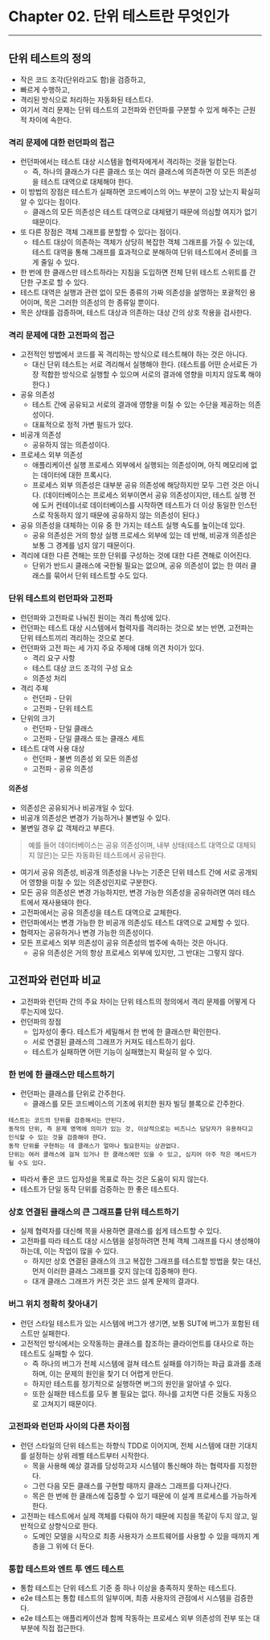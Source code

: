 # Chapter 02. 단위 테스트란 무엇인가
- - -

## 단위 테스트의 정의
* 작은 코드 조각(단위라고도 함)을 검증하고,
* 빠르게 수행하고,
* 격리된 방식으로 처리하는 자동화된 테스트다.
* 여기서 격리 문제는 단위 테스트의 고전파와 런던파를 구분할 수 있게 해주는 근원적 차이에 속한다.

### 격리 문제에 대한 런던파의 접근
* 런던파에서는 테스트 대상 시스템을 협력자에게서 격리하는 것을 일컫는다.
  * 즉, 하나의 클래스가 다른 클래스 또는 여러 클래스에 의존하면 이 모든 의존성을 테스트 대역으로 대체해야 한다.
* 이 방법의 장점은 테스트가 실패하면 코드베이스의 어느 부분이 고장 났는지 확실히 알 수 있다는 점이다.
  * 클래스의 모든 의존성은 테스트 대역으로 대체됐기 때문에 의심할 여지가 없기 때문이다.
* 또 다른 장점은 객체 그래프를 분할할 수 있다는 점이다.
  * 테스트 대상이 의존하는 객체가 상당히 복잡한 객체 그래프를 가질 수 있는데, 테스트 대역을 통해 그래프를 효과적으로 분해하여 단위 테스트에서 준비를 크게 줄일 수 있다.
* 한 번에 한 클래스만 테스트하라는 지침을 도입하면 전체 단위 테스트 스위트를 간단한 구조로 할 수 있다.
* 테스트 대역은 실행과 관련 없이 모든 종류의 가짜 의존성을 설명하는 포괄적인 용어이며, 목은 그러한 의존성의 한 종류일 뿐이다.
* 목은 상태를 검증하며, 테스트 대상과 의존하는 대상 간의 상호 작용을 검사한다.

### 격리 문제에 대한 고전파의 접근
* 고전적인 방법에서 코드를 꼭 격리하는 방식으로 테스트해야 하는 것은 아니다.
  * 대신 단위 테스트는 서로 격리해서 실행해야 한다. (테스트를 어떤 순서로든 가장 적합한 방식으로 실행할 수 있으며 서로의 결과에 영향을 미치지 않도록 해야한다.)
* 공유 의존성
  * 테스트 간에 공유되고 서로의 결과에 영향을 미칠 수 있는 수단을 제공하는 의존성이다.
  * 대표적으로 정적 가변 필드가 있다.
* 비공개 의존성
  * 공유하지 않는 의존성이다.
* 프로세스 외부 의존성
  * 애플리케이션 실행 프로세스 외부에서 실행되는 의존성이며, 아직 메모리에 없는 데이터에 대한 프록시다.
  * 프로세스 외부 의존성은 대부분 공유 의존성에 해당하지만 모두 그런 것은 아니다. (데이터베이스는 프로세스 외부이면서 공유 의존성이지만, 테스트 실행 전에 도커 컨테이너로 데이터베이스를 시작하면 테스트가 더 이상 동일한 인스턴스로 작동하지 않기 때문에 공유하지 않는 의존성이 된다.)
* 공유 의존성을 대체하는 이유 중 한 가지는 테스트 실행 속도를 높이는데 있다.
  * 공유 의존성은 거의 항상 실행 프로세스 외부에 있는 데 반해, 비공개 의존성은 보통 그 경계를 넘지 않기 때문이다.
* 격리에 대한 다른 견해는 또한 단위를 구성하는 것에 대한 다른 견해로 이어진다.
  * 단위가 반드시 클래스에 국한될 필요는 없으며, 공유 의존성이 없는 한 여러 클래스를 묶어서 단위 테스트할 수도 있다.

### 단위 테스트의 런던파와 고전파
* 런던파와 고전파로 나눠진 원이는 격리 특성에 있다.
* 런던파는 테스트 대상 시스템에서 협력자를 격리하는 것으로 보는 반면, 고전파는 단위 테스트끼리 격리하는 것으로 본다.
* 런던파와 고전 파는 세 가지 주요 주제에 대해 의견 차이가 있다.
  * 격리 요구 사항
  * 테스트 대상 코드 조각의 구성 요소
  * 의존성 처리
* 격리 주체
  * 런던파 - 단위
  * 고전파 - 단위 테스트
* 단위의 크기
  * 런던파 - 단일 클래스
  * 고전파 - 단일 클래스 또는 클래스 세트
* 테스트 대역 사용 대상
  * 런던파 - 불변 의존성 외 모든 의존성
  * 고전파 - 공유 의존성

#### 의존성
* 의존성은 공유되거나 비공개일 수 있다.
* 비공개 의존성은 변경가 가능하거나 불변일 수 있다.
* 불변일 경우 값 객체라고 부른다.
> 예를 들어 데이터베이스는 공유 의존성이며, 내부 상태(테스트 대역으로 대체되지 않은)는 모든 자동화된 테스트에서 공유한다.
* 여기서 공유 의존성, 비공개 의존성을 나누는 기준은 단위 테스트 간에 서로 공개되어 영향을 미칠 수 있는 의존성인지로 구분한다.
* 모든 공유 의존성은 변경 가능하지만, 변경 가능한 의존성을 공유하려면 여러 테스트에서 재사용돼야 한다.
* 고전파에서는 공유 의존성을 테스트 대역으로 교체한다.
* 런던파에서는 변경 가능한 한 비공개 의존성도 테스트 대역으로 교체할 수 있다.
* 협력자는 공유하거나 변경 가능한 의존성이다.
* 모든 프로세스 외부 의존성이 공유 의존성의 범주에 속하는 것은 아니다.
  * 공유 의존성은 거의 항상 프로세스 외부에 있지만, 그 반대는 그렇지 않다.

## 고전파와 런던파 비교
* 고전파와 런던파 간의 주요 차이는 단위 테스트의 정의에서 격리 문제를 어떻게 다루는지에 있다.
* 런던파의 장점
  * 입자성이 좋다. 테스트가 세밀해서 한 번에 한 클래스만 확인한다.
  * 서로 연결된 클래스의 그래프가 커져도 테스트하기 쉽다.
  * 테스트가 실패하면 어떤 기능이 실패했는지 확실히 알 수 있다.

### 한 번에 한 클래스만 테스트하기
* 런던파는 클래스를 단위로 간주한다.
  * 클래스를 모든 코드베이스의 기초에 위치한 원자 빌딩 블록으로 간주한다.
```text
테스트는 코드의 단위를 검증해서는 안된다. 
동작의 단위, 즉 문제 영역에 의미가 있는 것, 이상적으로는 비즈니스 담당자가 유용하다고 인식할 수 있는 것을 검증해야 한다.
동작 단위를 구현하는 데 클래스가 얼마나 필요한지는 상관없다.
단위는 여러 클래스에 걸쳐 있거나 한 클래스에만 있을 수 있고, 심지어 아주 작은 메서드가 될 수도 있다.
```
* 따라서 좋은 코드 입자성을 목표로 하는 것은 도움이 되지 않는다.
* 테스트가 단일 동작 단위를 검증하는 한 좋은 테스트다.

### 상호 연결된 클래스의 큰 그래프를 단위 테스트하기
* 실제 협력자를 대신해 목을 사용하면 클래스를 쉽게 테스트할 수 있다.
* 고전파를 따라 테스트 대상 시스템을 설정하려면 전체 객체 그래프를 다시 생성해야 하는데, 이는 작업이 많을 수 있다.
  * 하지만 상호 연결된 클래스의 크고 복잡한 그래프를 테스트할 방법을 찾는 대신, 먼저 이러한 클래스 그래프를 갖지 않는데 집중해야 한다.
  * 대개 클래스 그래프가 커진 것은 코드 설계 문제의 결과다.

### 버그 위치 정확히 찾아내기
* 런던 스타일 테스트가 있는 시스템에 버그가 생기면, 보통 SUT에 버그가 포함된 테스트만 실패한다.
* 고전적인 방식에서는 오작동하는 클래스를 참조하는 클라이언트를 대사으로 하는 테스트도 실패할 수 있다.
  * 즉 하나의 버그가 전체 시스템에 걸쳐 테스트 실패를 야기하는 파급 효과를 초래하며, 이는 문제의 원인을 찾기 더 어렵게 만든다.
  * 하지만 테스트를 정기적으로 실행하면 버그의 원인을 알아낼 수 있다.
  * 또한 실패한 테스트를 모두 볼 필요는 없다. 하나를 고치면 다른 것들도 자동으로 고쳐지기 때문이다.

### 고전파와 런던파 사이의 다른 차이점
* 런던 스타일의 단위 테스트는 하향식 TDD로 이어지며, 전체 시스템에 대한 기대치를 설정하는 상위 레벨 테스트부터 시작한다.
  * 목을 사용해 예상 결과를 당성하고자 시스템이 통신해야 하는 협력자를 지정한다.
  * 그런 다음 모든 클래스를 구현할 때까지 클래스 그래프를 다져나간다.
  * 목은 한 번에 한 클래스에 집중할 수 있기 때문에 이 설계 프로세스를 가능하게 한다.
* 고전파는 테스트에서 실제 객체를 다뤄야 하기 때문에 지침을 똑같이 두지 않고, 일반적으로 상향식으로 한다.
  * 도메인 모델을 시작으로 최종 사용자가 소프트웨어를 사용할 수 있을 때까지 계층을 그 위에 더 둔다.

### 통합 테스트와 엔트 투 엔드 테스트
* 통합 테스트는 단위 테스트 기준 중 하나 이상을 충족하지 못하는 테스트다.
* e2e 테스트는 통합 테스트의 일부이며, 최종 사용자의 관점에서 시스템을 검증한다.
* e2e 테스트는 애플리케이션과 함께 작동하는 프로세스 외부 의존성의 전부 또는 대부분에 직접 접근한다.
